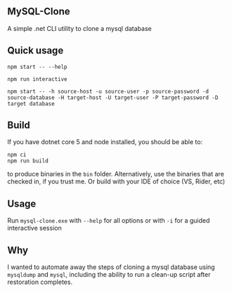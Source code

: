 MySQL-Clone
---

A simple .net CLI utility to clone a mysql database

Quick usage
---
```
npm start -- --help
```

```
npm run interactive
```

```
npm start -- -h source-host -u source-user -p source-password -d source-database -H target-host -U target-user -P target-password -D target database
```

Build
---
If you have dotnet core 5 and node installed, you should be able to:
```
npm ci
npm run build
```

to produce binaries in the `bin` folder. Alternatively, use the binaries that are checked in,
if you trust me. Or build with your IDE of choice (VS, Rider, etc)

Usage
---
Run `mysql-clone.exe` with `--help` for all options or with `-i` for a guided interactive session

Why
---
I wanted to automate away the steps of cloning a mysql database using `mysqldump` and `mysql`,
including the ability to run a clean-up script after restoration completes.
